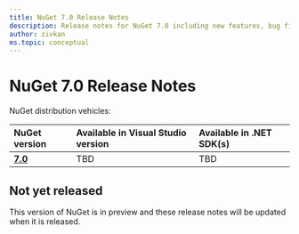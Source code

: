 ```yaml
---
title: NuGet 7.0 Release Notes
description: Release notes for NuGet 7.0 including new features, bug fixes, and DCRs.
author: zivkan
ms.topic: conceptual
---
```

# NuGet 7.0 Release Notes

<!--
    This is intentionally not yet added to TOC.md.
    When this version is ready for release:
    1. Rename this file to the next version
    2. Change the version strings in this file to the next version
    3. Use the release tool to create the real release notes for the version ready for release
    4. Add the release notes to TOC.yml
-->

NuGet distribution vehicles:

| NuGet version | Available in Visual Studio version | Available in .NET SDK(s) |
|:---|:---|:---|
| [**7.0**](https://nuget.org/downloads) | TBD | TBD |

## Not yet released

This version of NuGet is in preview and these release notes will be updated when it is released.
